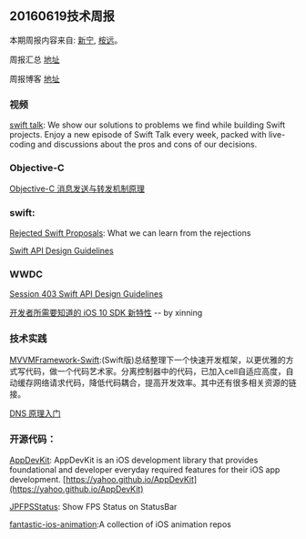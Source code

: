 
## 20160619技术周报

本期周报内容来自: [新宁](https://github.com/SSSSSSnail), [桉远](https://github.com/AnYuan)。

周报汇总 [地址](https://github.com/BaiduHiDeviOS/iOS-Tech-Weekly)

周报博客 [地址](http://baiduhidevios.github.io/)


### 视频
[swift talk](https://talk.objc.io/): We show our solutions to problems we find while building Swift projects. Enjoy a new episode of Swift Talk every week, packed with live-coding and discussions about the pros and cons of our decisions.

### Objective-C

[Objective-C 消息发送与转发机制原理](http://yulingtianxia.com/blog/2016/06/15/Objective-C-Message-Sending-and-Forwarding/)


### swift:

[Rejected Swift Proposals](http://chris.eidhof.nl/post/rejected-swift-proposals/): What we can learn from the rejections

[Swift API Design Guidelines](https://swift.org/documentation/api-design-guidelines/)

### WWDC

[Session 403 Swift API Design Guidelines](https://developer.apple.com/videos/play/wwdc2016/403/)

[开发者所需要知道的 iOS 10 SDK 新特性](https://onevcat.com/2016/06/ios-10-sdk/) -- by xinning


### 技术实践

[MVVMFramework-Swift](https://github.com/lovemo/MVVMFramework-Swift):(Swift版)总结整理下一个快速开发框架，以更优雅的方式写代码，做一个代码艺术家。分离控制器中的代码，已加入cell自适应高度，自动缓存网络请求代码，降低代码耦合，提高开发效率。其中还有很多相关资源的链接。

[DNS 原理入门](http://www.ruanyifeng.com/blog/2016/06/dns.html)


### 开源代码：

[AppDevKit](https://github.com/yahoo/AppDevKit): AppDevKit is an iOS development library that provides foundational and developer everyday required features for their iOS app development. [https://yahoo.github.io/AppDevKit](https://yahoo.github.io/AppDevKit)

[JPFPSStatus](https://github.com/joggerplus/JPFPSStatus): Show FPS Status on StatusBar

[fantastic-ios-animation](https://github.com/onmyway133/fantastic-ios-animation):A collection of iOS animation repos
